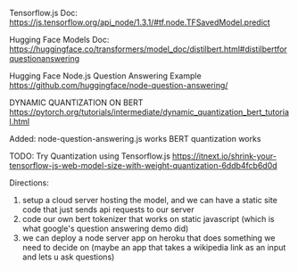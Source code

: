 Tensorflow.js Doc:
<https://js.tensorflow.org/api_node/1.3.1/#tf.node.TFSavedModel.predict>

Hugging Face Models Doc:
<https://huggingface.co/transformers/model_doc/distilbert.html#distilbertforquestionanswering>



Hugging Face Node.js Question Answering Example
<https://github.com/huggingface/node-question-answering/>

DYNAMIC QUANTIZATION ON BERT
https://pytorch.org/tutorials/intermediate/dynamic_quantization_bert_tutorial.html

Added:
node-question-answering.js works
BERT quantization works

TODO: Try Quantization using Tensorflow.js
https://itnext.io/shrink-your-tensorflow-js-web-model-size-with-weight-quantization-6ddb4fcb6d0d

Directions:
1. setup a cloud server hosting the model, and we can have a static site code that just sends api requests to our server
2. code our own bert tokenizer that works on static javascript (which is what google's question answering demo did) 
3. we can deploy a node server app on heroku that does something we need to decide on (maybe an app that takes a wikipedia link as an input and lets u ask questions)
